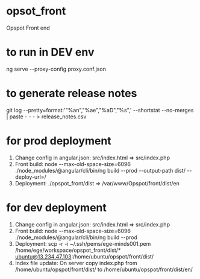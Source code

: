 # opsot_front
Opspot Front end

# to run in DEV env
ng serve --proxy-config proxy.conf.json

# to generate release notes
git log --pretty=format:'"%an","%ae","%aD","%s",' --shortstat --no-merges | paste - - - > release_notes.csv

# for prod deployment
1. Change config in angular.json: src/index.html => src/index.php
2. Front build: node --max-old-space-size=6096 ./node_modules/@angular/cli/bin/ng build --prod --output-path dist/ --deploy-url=/
3. Deployment: ./opspot_front/dist => /var/www/Opspot/front/dist/en

# for dev deployment
1. Change config in angular.json: src/index.html => src/index.php
2. Front build: node --max-old-space-size=6096 ./node_modules/@angular/cli/bin/ng build --prod
3. Deployment: scp -r -i ~/.ssh/pems/ege-minds001.pem /home/ege/workspace/opspot_front/dist/* ubuntu@13.234.47.103:/home/ubuntu/opspot/front/dist/
4. Index file update: On server copy index.php from /home/ubuntu/opspot/front/dist/ to /home/ubuntu/opspot/front/dist/en/